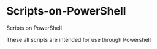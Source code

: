 # Scripts-on-PowerShell
Scripts on PowerShell

These all scripts are intended for use through Powershell
